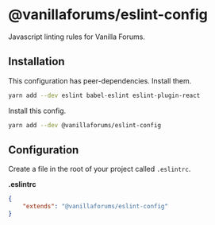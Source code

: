 # @vanillaforums/eslint-config

Javascript linting rules for Vanilla Forums.

## Installation

This configuration has peer-dependencies. Install them.

```sh
yarn add --dev eslint babel-eslint eslint-plugin-react
```

Install this config.
```sh
yarn add --dev @vanillaforums/eslint-config
```

## Configuration

Create a file in the root of your project called `.eslintrc`.

**.eslintrc**
```json
{
    "extends": "@vanillaforums/eslint-config"
}
```
